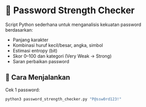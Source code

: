 # 🔐 Password Strength Checker

Script Python sederhana untuk menganalisis kekuatan password berdasarkan:
- Panjang karakter
- Kombinasi huruf kecil/besar, angka, simbol
- Estimasi entropy (bit)
- Skor 0–100 dan kategori (Very Weak → Strong)
- Saran perbaikan password

## 🚀 Cara Menjalankan

Cek 1 password:
```bash
python3 password_strength_checker.py "P@ssw0rd123!"
